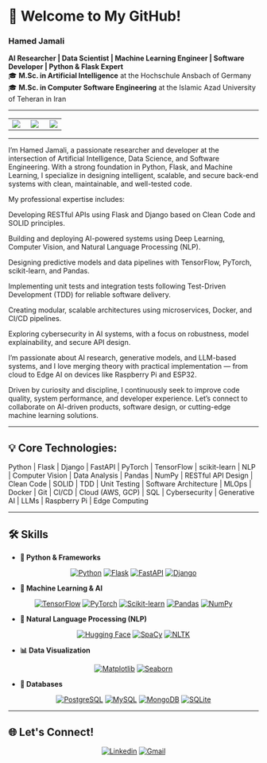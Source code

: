 # 👋 Welcome to My GitHub!

### Hamed Jamali
**AI Researcher | Data Scientist | Machine Learning Engineer | Software Developer | Python & Flask Expert**  
🎓 **M.Sc. in Artificial Intelligence** at the Hochschule Ansbach of Germany  
🎓 **M.Sc. in Computer Software Engineering** at the Islamic Azad University of Teheran in Iran  

---
<table>
  <tr>
    <td align="center" width="30%">
      <img src="https://media.giphy.com/media/v1.Y2lkPTc5MGI3NjExdGUzODkwMXcxZnZuZWxrc29vY3F1cGN1dTUwZDA0YmFkMWszN3FqbCZlcD12MV9pbnRlcm5hbF9naWZfYnlfaWQmY3Q9Zw/KAq5w47R9rmTuvWOWa/giphy.gif" />
    </td>
    <td align="center" width="40%">
      <img src="https://media.giphy.com/media/v1.Y2lkPTc5MGI3NjExa2VlbGYwMXVsOHVwdnBsZGc0M29pcGVyNmU5ZGJnd2k5cXA2ODduMiZlcD12MV9pbnRlcm5hbF9naWZfYnlfaWQmY3Q9Zw/maNB0qAiRVAty/giphy.gif"  />
    </td>
    <td align="center" width="30%">
      <img src="https://media.giphy.com/media/v1.Y2lkPTc5MGI3NjExY2JnampzampzeHp6amEyNGZsbGN3cDgweHBpaGR1cXR5emtla2VtYSZlcD12MV9pbnRlcm5hbF9naWZfYnlfaWQmY3Q9Zw/8dPbkqUb2p5XTvIXLx/giphy.gif" />
    </td>
  </tr>
</table>


---


I’m Hamed Jamali, a passionate researcher and developer at the intersection of Artificial Intelligence, Data Science, and Software Engineering.
With a strong foundation in Python, Flask, and Machine Learning, I specialize in designing intelligent, scalable, and secure back-end systems with clean, maintainable, and well-tested code.

My professional expertise includes:

Developing RESTful APIs using Flask and Django based on Clean Code and SOLID principles.

Building and deploying AI-powered systems using Deep Learning, Computer Vision, and Natural Language Processing (NLP).

Designing predictive models and data pipelines with TensorFlow, PyTorch, scikit-learn, and Pandas.

Implementing unit tests and integration tests following Test-Driven Development (TDD) for reliable software delivery.

Creating modular, scalable architectures using microservices, Docker, and CI/CD pipelines.

Exploring cybersecurity in AI systems, with a focus on robustness, model explainability, and secure API design.

I’m passionate about AI research, generative models, and LLM-based systems, and I love merging theory with practical implementation — from cloud to Edge AI on devices like Raspberry Pi and ESP32.

Driven by curiosity and discipline, I continuously seek to improve code quality, system performance, and developer experience.
Let’s connect to collaborate on AI-driven products, software design, or cutting-edge machine learning solutions.


---

## 💡 Core Technologies:
Python | Flask | Django | FastAPI | PyTorch | TensorFlow | scikit-learn | NLP | Computer Vision | Data Analysis | Pandas | NumPy | RESTful API Design | Clean Code | SOLID | TDD | Unit Testing | Software Architecture | MLOps | Docker | Git | CI/CD | Cloud (AWS, GCP) | SQL | Cybersecurity | Generative AI | LLMs | Raspberry Pi | Edge Computing

---
## 🛠️ Skills  


- **🐍 Python & Frameworks** 
<p align="center"> <a href="https://github.com/hamed-jamali-software/hamed-jamali-software"><img alt="Python" src="https://img.shields.io/badge/Python-FFD43B?style=for-the-badge&logo=python&logoColor=blue"></a> <a href="https://github.com/hamed-jamali-software/hamed-jamali-software"><img alt="Flask" src="https://img.shields.io/badge/Flask-000000?style=for-the-badge&logo=flask&logoColor=white"></a> <a href="https://github.com/hamed-jamali-software/hamed-jamali-software"><img alt="FastAPI" src="https://img.shields.io/badge/FastAPI-009688?style=for-the-badge&logo=fastapi&logoColor=white"></a> <a href="https://github.com/hamed-jamali-software/hamed-jamali-software"><img alt="Django" src="https://img.shields.io/badge/Django-092E20?style=for-the-badge&logo=django&logoColor=green"></a> </p>

- **🤖 Machine Learning & AI** 
<p align="center"> <a href="https://github.com/hamed-jamali-software/hamed-jamali-software"><img alt="TensorFlow" src="https://img.shields.io/badge/TensorFlow-FF6F00?style=for-the-badge&logo=tensorflow&logoColor=white"></a> <a href="https://github.com/hamed-jamali-software/hamed-jamali-software"><img alt="PyTorch" src="https://img.shields.io/badge/PyTorch-EE4C2C?style=for-the-badge&logo=pytorch&logoColor=white"></a> <a href="https://github.com/hamed-jamali-software/hamed-jamali-software"><img alt="Scikit-learn" src="https://img.shields.io/badge/scikit--learn-F7931E?style=for-the-badge&logo=scikit-learn&logoColor=white"></a> <a href="https://github.com/hamed-jamali-software/hamed-jamali-software"><img alt="Pandas" src="https://img.shields.io/badge/Pandas-150458?style=for-the-badge&logo=pandas&logoColor=white"></a> <a href="https://github.com/hamed-jamali-software/hamed-jamali-software"><img alt="NumPy" src="https://img.shields.io/badge/NumPy-013243?style=for-the-badge&logo=numpy&logoColor=white"></a> </p>


- **🧠 Natural Language Processing (NLP)** 
<p align="center"> <a href="https://github.com/hamed-jamali-software/hamed-jamali-software"><img alt="Hugging Face" src="https://img.shields.io/badge/HuggingFace-FCD53F?style=for-the-badge&logo=huggingface&logoColor=black"></a> <a href="https://github.com/hamed-jamali-software/hamed-jamali-software"><img alt="SpaCy" src="https://img.shields.io/badge/SpaCy-09A3D5?style=for-the-badge&logo=spacy&logoColor=white"></a> <a href="https://github.com/hamed-jamali-software/hamed-jamali-software"><img alt="NLTK" src="https://img.shields.io/badge/NLTK-006400?style=for-the-badge&logo=python&logoColor=white"></a> </p>


- **📊 Data Visualization** 
<p align="center"> <a href="https://github.com/hamed-jamali-software/hamed-jamali-software"><img alt="Matplotlib" src="https://img.shields.io/badge/Matplotlib-11557C?style=for-the-badge&logo=plotly&logoColor=white"></a> <a href="https://github.com/hamed-jamali-software/hamed-jamali-software"><img alt="Seaborn" src="https://img.shields.io/badge/Seaborn-76B7B2?style=for-the-badge&logo=python&logoColor=white"></a> </p>


- **🧩 Databases** 
<p align="center"> <a href="https://github.com/hamed-jamali-software/hamed-jamali-software"><img alt="PostgreSQL" src="https://img.shields.io/badge/PostgreSQL-316192?style=for-the-badge&logo=postgresql&logoColor=white"></a> <a href="https://github.com/hamed-jamali-software/hamed-jamali-software"><img alt="MySQL" src="https://img.shields.io/badge/MySQL-4479A1?style=for-the-badge&logo=mysql&logoColor=white"></a> <a href="https://github.com/hamed-jamali-software/hamed-jamali-software"><img alt="MongoDB" src="https://img.shields.io/badge/MongoDB-4EA94B?style=for-the-badge&logo=mongodb&logoColor=white"></a> <a href="https://github.com/hamed-jamali-software/hamed-jamali-software"><img alt="SQLite" src="https://img.shields.io/badge/SQLite-003B57?style=for-the-badge&logo=sqlite&logoColor=white"></a> </p>


---
## 🌐 Let's Connect!  

<p align="center">
  <a href="https://www.linkedin.com/in/hamedjamali/"><img alt="Linkedin" src="https://img.shields.io/badge/LinkedIn-0077B5?style=for-the-badge&logo=linkedin&logoColor=white"></a>
  <a href="mailto:hamed.jamali.software@gmail.com"><img alt="Gmail" src="https://img.shields.io/badge/Gmail-D14836?style=for-the-badge&logo=gmail&logoColor=white"></a>
</p>

